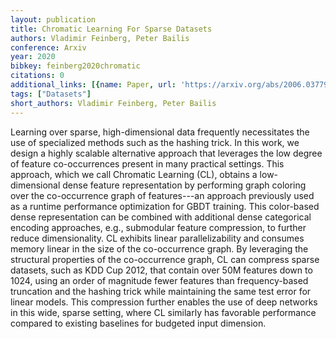 ```yaml
---
layout: publication
title: Chromatic Learning For Sparse Datasets
authors: Vladimir Feinberg, Peter Bailis
conference: Arxiv
year: 2020
bibkey: feinberg2020chromatic
citations: 0
additional_links: [{name: Paper, url: 'https://arxiv.org/abs/2006.03779'}]
tags: ["Datasets"]
short_authors: Vladimir Feinberg, Peter Bailis
---
```

Learning over sparse, high-dimensional data frequently necessitates the use
of specialized methods such as the hashing trick. In this work, we design a
highly scalable alternative approach that leverages the low degree of feature
co-occurrences present in many practical settings. This approach, which we call
Chromatic Learning (CL), obtains a low-dimensional dense feature representation
by performing graph coloring over the co-occurrence graph of features---an
approach previously used as a runtime performance optimization for GBDT
training. This color-based dense representation can be combined with additional
dense categorical encoding approaches, e.g., submodular feature compression, to
further reduce dimensionality. CL exhibits linear parallelizability and
consumes memory linear in the size of the co-occurrence graph. By leveraging
the structural properties of the co-occurrence graph, CL can compress sparse
datasets, such as KDD Cup 2012, that contain over 50M features down to 1024,
using an order of magnitude fewer features than frequency-based truncation and
the hashing trick while maintaining the same test error for linear models. This
compression further enables the use of deep networks in this wide, sparse
setting, where CL similarly has favorable performance compared to existing
baselines for budgeted input dimension.
